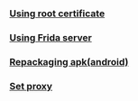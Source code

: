 ### [Using root certificate](./use_root_cert)

### [Using Frida server](./use_frida)

### [Repackaging apk(android)](https://github.com/bsangmin/android-SSL-unpinning)

### [Set proxy](./set_proxy)
